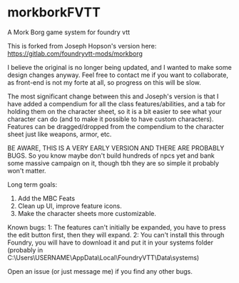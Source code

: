 # morkborkFVTT
A Mork Borg game system for foundry vtt

This is forked from Joseph Hopson's version here:
https://gitlab.com/foundryvtt-mods/morkborg

I believe the original is no longer being updated, and I wanted to make some design changes anyway. Feel free to contact me if you want to collaborate, as front-end is not my forte at all, so progress on this will be slow.

The most significant change between this and Joseph's version is that I have added a compendium for all the class features/abilities, and a tab for holding them on the character sheet, so it is a bit easier to see what your character can do (and to make it possible to have custom characters). Features can be dragged/dropped from the compendium to the character sheet just like weapons, armor, etc. 

BE AWARE, THIS IS A VERY EARLY VERSION AND THERE ARE PROBABLY BUGS. So you know maybe don't build hundreds of npcs yet and bank some massive campaign on it, though tbh they are so simple it probably won't matter.

Long term goals:
1. Add the MBC Feats
2. Clean up UI, improve feature icons.
3. Make the character sheets more customizable.

Known bugs:
1: The features can't initially be expanded, you have to press the edit button first, then they will expand.
2: You can't install this through Foundry, you will have to download it and put it in your systems folder (probably in C:\Users\USERNAME\AppData\Local\FoundryVTT\Data\systems)

Open an issue (or just message me) if you find any other bugs.

